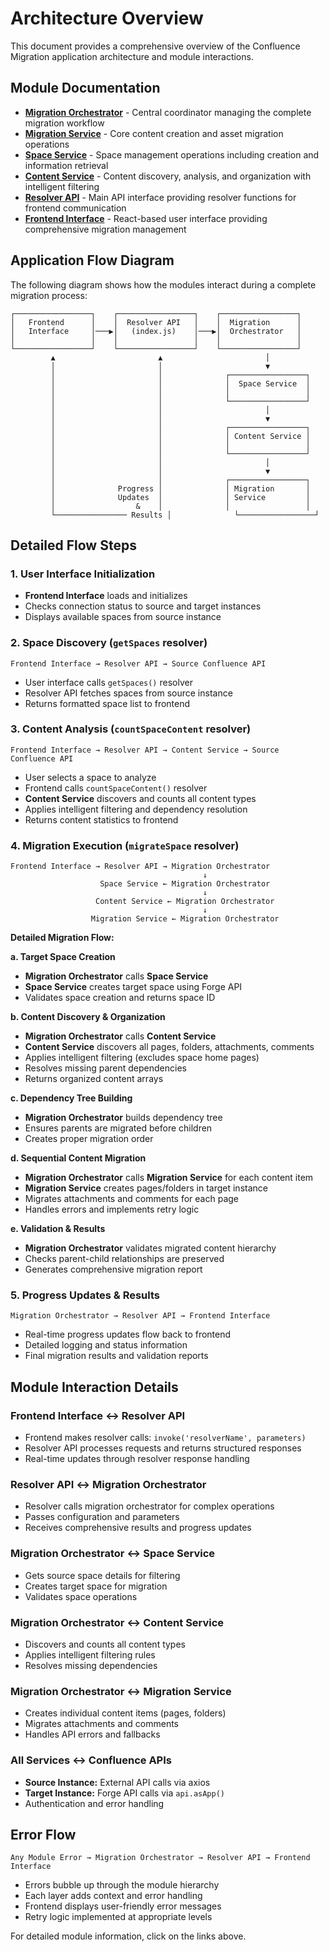 # Architecture Overview

This document provides a comprehensive overview of the Confluence Migration application architecture and module interactions.

## Module Documentation

- **[Migration Orchestrator](migration-orchestrator.md)** - Central coordinator managing the complete migration workflow
- **[Migration Service](migration-service.md)** - Core content creation and asset migration operations  
- **[Space Service](space-service.md)** - Space management operations including creation and information retrieval
- **[Content Service](content-service.md)** - Content discovery, analysis, and organization with intelligent filtering
- **[Resolver API](resolver-api.md)** - Main API interface providing resolver functions for frontend communication
- **[Frontend Interface](frontend-interface.md)** - React-based user interface providing comprehensive migration management

## Application Flow Diagram

The following diagram shows how the modules interact during a complete migration process:

```
┌─────────────────┐    ┌─────────────────┐    ┌─────────────────┐
│   Frontend      │    │  Resolver API   │    │  Migration      │
│   Interface     │───▶│   (index.js)    │───▶│  Orchestrator   │
│                 │    │                 │    │                 │
└─────────────────┘    └─────────────────┘    └─────────────────┘
         ▲                       ▲                       │
         │                       │                       ▼
         │                       │              ┌─────────────────┐
         │                       │              │  Space Service  │
         │                       │              │                 │
         │                       │              └─────────────────┘
         │                       │                       │
         │                       │                       ▼
         │                       │              ┌─────────────────┐
         │                       │              │ Content Service │
         │                       │              │                 │
         │                       │              └─────────────────┘
         │                       │                       │
         │                       │                       ▼
         │                       │              ┌─────────────────┐
         │              Progress │              │ Migration       │
         │              Updates  │              │ Service         │
         │                  &    │              │                 │
         └──────────────── Results │              └─────────────────┘
```

## Detailed Flow Steps

### 1. **User Interface Initialization**
- **Frontend Interface** loads and initializes
- Checks connection status to source and target instances
- Displays available spaces from source instance

### 2. **Space Discovery** (`getSpaces` resolver)
```
Frontend Interface → Resolver API → Source Confluence API
```
- User interface calls `getSpaces()` resolver
- Resolver API fetches spaces from source instance
- Returns formatted space list to frontend

### 3. **Content Analysis** (`countSpaceContent` resolver)
```
Frontend Interface → Resolver API → Content Service → Source Confluence API
```
- User selects a space to analyze
- Frontend calls `countSpaceContent()` resolver
- **Content Service** discovers and counts all content types
- Applies intelligent filtering and dependency resolution
- Returns content statistics to frontend

### 4. **Migration Execution** (`migrateSpace` resolver)
```
Frontend Interface → Resolver API → Migration Orchestrator
                                           ↓
                    Space Service ← Migration Orchestrator
                                           ↓
                   Content Service ← Migration Orchestrator
                                           ↓
                  Migration Service ← Migration Orchestrator
```

**Detailed Migration Flow:**

**a. Target Space Creation**
- **Migration Orchestrator** calls **Space Service**
- **Space Service** creates target space using Forge API
- Validates space creation and returns space ID

**b. Content Discovery & Organization**
- **Migration Orchestrator** calls **Content Service**
- **Content Service** discovers all pages, folders, attachments, comments
- Applies intelligent filtering (excludes space home pages)
- Resolves missing parent dependencies
- Returns organized content arrays

**c. Dependency Tree Building**
- **Migration Orchestrator** builds dependency tree
- Ensures parents are migrated before children
- Creates proper migration order

**d. Sequential Content Migration**
- **Migration Orchestrator** calls **Migration Service** for each content item
- **Migration Service** creates pages/folders in target instance
- Migrates attachments and comments for each page
- Handles errors and implements retry logic

**e. Validation & Results**
- **Migration Orchestrator** validates migrated content hierarchy
- Checks parent-child relationships are preserved
- Generates comprehensive migration report

### 5. **Progress Updates & Results**
```
Migration Orchestrator → Resolver API → Frontend Interface
```
- Real-time progress updates flow back to frontend
- Detailed logging and status information
- Final migration results and validation reports

## Module Interaction Details

### **Frontend Interface ↔ Resolver API**
- Frontend makes resolver calls: `invoke('resolverName', parameters)`
- Resolver API processes requests and returns structured responses
- Real-time updates through resolver response handling

### **Resolver API ↔ Migration Orchestrator**
- Resolver calls migration orchestrator for complex operations
- Passes configuration and parameters
- Receives comprehensive results and progress updates

### **Migration Orchestrator ↔ Space Service**
- Gets source space details for filtering
- Creates target space for migration
- Validates space operations

### **Migration Orchestrator ↔ Content Service**
- Discovers and counts all content types
- Applies intelligent filtering rules
- Resolves missing dependencies

### **Migration Orchestrator ↔ Migration Service**
- Creates individual content items (pages, folders)
- Migrates attachments and comments
- Handles API errors and fallbacks

### **All Services ↔ Confluence APIs**
- **Source Instance:** External API calls via axios
- **Target Instance:** Forge API calls via `api.asApp()`
- Authentication and error handling

## Error Flow

```
Any Module Error → Migration Orchestrator → Resolver API → Frontend Interface
```
- Errors bubble up through the module hierarchy
- Each layer adds context and error handling
- Frontend displays user-friendly error messages
- Retry logic implemented at appropriate levels

For detailed module information, click on the links above.
